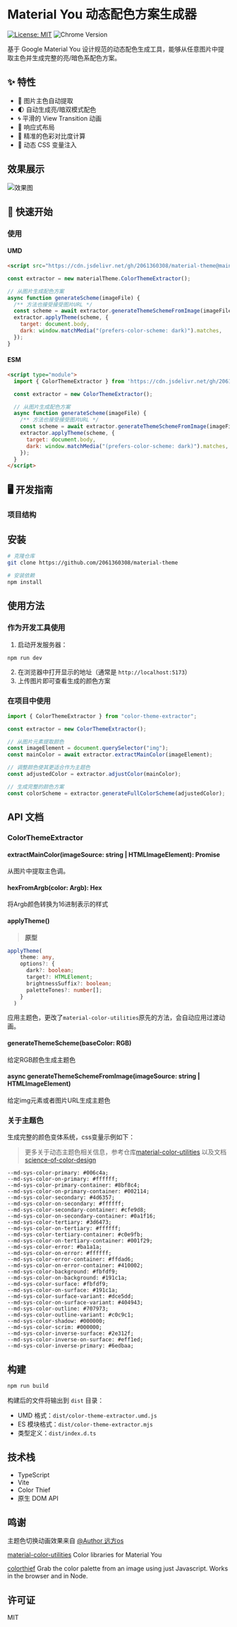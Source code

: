 # Material You 动态配色方案生成器

[![License: MIT](https://img.shields.io/badge/License-MIT-yellow.svg)](https://opensource.org/licenses/MIT)
![Chrome Version](https://img.shields.io/badge/Chrome-111+-brightgreen)

基于 Google Material You 设计规范的动态配色生成工具，能够从任意图片中提取主色并生成完整的亮/暗色系配色方案。

## ✨ 特性

- 🎨 图片主色自动提取
- 🌓 自动生成亮/暗双模式配色
- 🌀 平滑的 View Transition 动画
- 📱 响应式布局
- 🎯 精准的色彩对比度计算
- 💫 动态 CSS 变量注入

## 效果展示

![效果图](./image/example.gif)

## 🚀 快速开始

### 使用

#### UMD

```html
<script src="https://cdn.jsdelivr.net/gh/2061360308/material-theme@main/dist/material-theme.umd.js"></script>
```

```javascript
const extractor = new materialTheme.ColorThemeExtractor();

// 从图片生成配色方案
async function generateScheme(imageFile) {
  /** 方法也接受接受图片URL */
  const scheme = await extractor.generateThemeSchemeFromImage(imageFile);
  extractor.applyTheme(scheme, {
    target: document.body,
    dark: window.matchMedia("(prefers-color-scheme: dark)").matches,
  });
}
```

#### ESM

```html
<script type="module">
  import { ColorThemeExtractor } from 'https://cdn.jsdelivr.net/gh/2061360308/material-theme@main/dist/material-theme.mjs'

  const extractor = new ColorThemeExtractor();

  // 从图片生成配色方案
  async function generateScheme(imageFile) {
    /** 方法也接受接受图片URL */
    const scheme = await extractor.generateThemeSchemeFromImage(imageFile);
    extractor.applyTheme(scheme, {
      target: document.body,
      dark: window.matchMedia("(prefers-color-scheme: dark)").matches,
    });
  }
</script>
```

## 🖥️ 开发指南

### 项目结构

## 安装

```bash
# 克隆仓库
git clone https://github.com/2061360308/material-theme

# 安装依赖
npm install
```

## 使用方法

### 作为开发工具使用

1. 启动开发服务器：

```bash
npm run dev
```

2. 在浏览器中打开显示的地址（通常是 `http://localhost:5173`）
3. 上传图片即可查看生成的颜色方案

### 在项目中使用

```typescript
import { ColorThemeExtractor } from "color-theme-extractor";

const extractor = new ColorThemeExtractor();

// 从图片元素提取颜色
const imageElement = document.querySelector("img");
const mainColor = await extractor.extractMainColor(imageElement);

// 调整颜色使其更适合作为主题色
const adjustedColor = extractor.adjustColor(mainColor);

// 生成完整的颜色方案
const colorScheme = extractor.generateFullColorScheme(adjustedColor);
```

## API 文档

### ColorThemeExtractor

#### extractMainColor(imageSource: string | HTMLImageElement): Promise<RGB>

从图片中提取主色调。

#### hexFromArgb(color: Argb): Hex

将Argb颜色转换为16进制表示的样式


#### applyTheme()

> **原型**
```ts
applyTheme(
    theme: any,
    options?: {
      dark?: boolean;
      target?: HTMLElement;
      brightnessSuffix?: boolean;
      paletteTones?: number[];
    }
  )
```

应用主题色，更改了`material-color-utilities`原先的方法，会自动应用过渡动画。

#### generateThemeScheme(baseColor: RGB)

给定RGB颜色生成主题色

#### async generateThemeSchemeFromImage(imageSource: string | HTMLImageElement)

给定img元素或者图片URL生成主题色

### 关于主题色

生成完整的颜色变体系统，css变量示例如下：

> 更多关于动态主题色相关信息，参考仓库[material-color-utilities](https://github.com/material-foundation/material-color-utilities) 以及文档 [science-of-color-design](https://m3.material.io/blog/science-of-color-design)

```
--md-sys-color-primary: #006c4a;
--md-sys-color-on-primary: #ffffff;
--md-sys-color-primary-container: #8bf8c4;
--md-sys-color-on-primary-container: #002114;
--md-sys-color-secondary: #4d6357;
--md-sys-color-on-secondary: #ffffff;
--md-sys-color-secondary-container: #cfe9d8;
--md-sys-color-on-secondary-container: #0a1f16;
--md-sys-color-tertiary: #3d6473;
--md-sys-color-on-tertiary: #ffffff;
--md-sys-color-tertiary-container: #c0e9fb;
--md-sys-color-on-tertiary-container: #001f29;
--md-sys-color-error: #ba1a1a;
--md-sys-color-on-error: #ffffff;
--md-sys-color-error-container: #ffdad6;
--md-sys-color-on-error-container: #410002;
--md-sys-color-background: #fbfdf9;
--md-sys-color-on-background: #191c1a;
--md-sys-color-surface: #fbfdf9;
--md-sys-color-on-surface: #191c1a;
--md-sys-color-surface-variant: #dce5dd;
--md-sys-color-on-surface-variant: #404943;
--md-sys-color-outline: #707973;
--md-sys-color-outline-variant: #c0c9c1;
--md-sys-color-shadow: #000000;
--md-sys-color-scrim: #000000;
--md-sys-color-inverse-surface: #2e312f;
--md-sys-color-inverse-on-surface: #eff1ed;
--md-sys-color-inverse-primary: #6edbaa;
```

## 构建

```bash
npm run build
```

构建后的文件将输出到 `dist` 目录：

- UMD 格式：`dist/color-theme-extractor.umd.js`
- ES 模块格式：`dist/color-theme-extractor.mjs`
- 类型定义：`dist/index.d.ts`

## 技术栈

- TypeScript
- Vite
- Color Thief
- 原生 DOM API

## 鸣谢
主题色切换动画效果来自
[@Author 远方os](https://juejin.cn/post/7361721559239524390)

[material-color-utilities](https://github.com/material-foundation/material-color-utilities)
Color libraries for Material You

[colorthief](https://github.com/lokesh/color-thief)
Grab the color palette from an image using just Javascript. Works in the browser and in Node.
## 许可证

MIT
